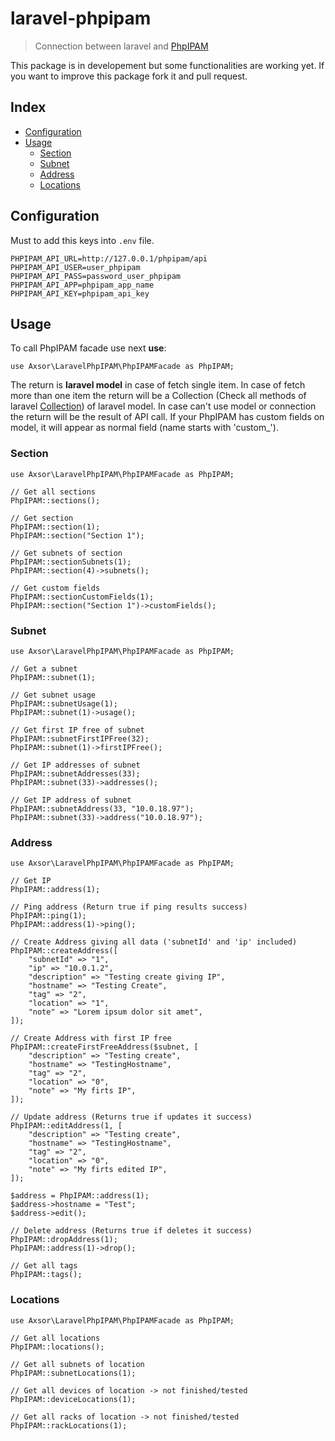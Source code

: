 # laravel-phpipam
> Connection between laravel and [PhpIPAM](https://phpipam.net/)

This package is in developement but some functionalities are working yet.
If you want to improve this package fork it and pull request.

## Index
* [Configuration](#configuration)
* [Usage](#usage)
    * [Section](#section)
    * [Subnet](#subnet)
    * [Address](#address)
    * [Locations](#locations)

## Configuration
Must to add this keys into `.env` file.

```
PHPIPAM_API_URL=http://127.0.0.1/phpipam/api
PHPIPAM_API_USER=user_phpipam
PHPIPAM_API_PASS=password_user_phpipam
PHPIPAM_API_APP=phpipam_app_name
PHPIPAM_API_KEY=phpipam_api_key
```

## Usage
To call PhpIPAM facade use next **use**:

`use Axsor\LaravelPhpIPAM\PhpIPAMFacade as PhpIPAM;`

The return is **laravel model** in case of fetch single item.
In case of fetch more than one item the return will be a Collection (Check all methods of laravel [Collection](https://laravel.com/docs/collections)) of laravel model.
In case can't use model or connection the return will be the result of API call.
If your PhpIPAM has custom fields on model, it will appear as normal field (name starts with 'custom_').

### Section
```
use Axsor\LaravelPhpIPAM\PhpIPAMFacade as PhpIPAM;

// Get all sections
PhpIPAM::sections();

// Get section
PhpIPAM::section(1);
PhpIPAM::section("Section 1");

// Get subnets of section
PhpIPAM::sectionSubnets(1);
PhpIPAM::section(4)->subnets();

// Get custom fields
PhpIPAM::sectionCustomFields(1);
PhpIPAM::section("Section 1")->customFields();
```

### Subnet
```
use Axsor\LaravelPhpIPAM\PhpIPAMFacade as PhpIPAM;

// Get a subnet
PhpIPAM::subnet(1);

// Get subnet usage
PhpIPAM::subnetUsage(1);
PhpIPAM::subnet(1)->usage();

// Get first IP free of subnet
PhpIPAM::subnetFirstIPFree(32);
PhpIPAM::subnet(1)->firstIPFree();

// Get IP addresses of subnet
PhpIPAM::subnetAddresses(33);
PhpIPAM::subnet(33)->addresses();

// Get IP address of subnet
PhpIPAM::subnetAddress(33, "10.0.18.97");
PhpIPAM::subnet(33)->address("10.0.18.97");
```

### Address
```
use Axsor\LaravelPhpIPAM\PhpIPAMFacade as PhpIPAM;

// Get IP
PhpIPAM::address(1);

// Ping address (Return true if ping results success)
PhpIPAM::ping(1);
PhpIPAM::address(1)->ping();

// Create Address giving all data ('subnetId' and 'ip' included)
PhpIPAM::createAddress([
    "subnetId" => "1",
    "ip" => "10.0.1.2",
    "description" => "Testing create giving IP",
    "hostname" => "Testing Create",
    "tag" => "2",
    "location" => "1",
    "note" => "Lorem ipsum dolor sit amet",
]);

// Create Address with first IP free
PhpIPAM::createFirstFreeAddress($subnet, [
    "description" => "Testing create",
    "hostname" => "TestingHostname",
    "tag" => "2",
    "location" => "0",
    "note" => "My firts IP",
]);

// Update address (Returns true if updates it success)
PhpIPAM::editAddress(1, [
    "description" => "Testing create",
    "hostname" => "TestingHostname",
    "tag" => "2",
    "location" => "0",
    "note" => "My firts edited IP",
]);

$address = PhpIPAM::address(1);
$address->hostname = "Test";
$address->edit();

// Delete address (Returns true if deletes it success)
PhpIPAM::dropAddress(1);
PhpIPAM::address(1)->drop();

// Get all tags
PhpIPAM::tags();
```

### Locations
```
use Axsor\LaravelPhpIPAM\PhpIPAMFacade as PhpIPAM;

// Get all locations
PhpIPAM::locations();

// Get all subnets of location
PhpIPAM::subnetLocations(1);

// Get all devices of location -> not finished/tested
PhpIPAM::deviceLocations(1);

// Get all racks of location -> not finished/tested
PhpIPAM::rackLocations(1);
```
